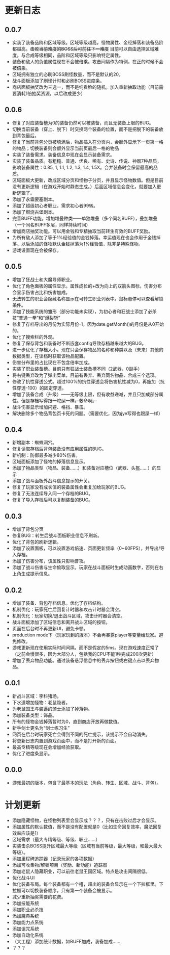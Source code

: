 # 更新日志

## 0.0.7

- 实装了装备品阶和区域等级。区域等级越高，怪物属性、金经掉落和装备品阶都越高。~~击败当前难度的BOSS后可前往下一难度~~ 目前可以自由选择区域难度。与合成等级相同，品阶和区域等级只影响特定属性。
- 装备和敌人的负值属性现在不会被倍乘。攻击间隔作为特例，在正的时候不会被倍乘。
- 区域拥有独立的必刷BOSS刷怪数量，而不是默认的20。
- 战斗面板添加了刷怪计时和必刷BOSS进度条。
- 商店面板抽奖改为三选一，而不是纯看脸的随机。加入重新抽取功能（目前需要消耗1倍抽奖资源，以后改成更少）

## 0.0.6

- 修复了对应装备槽为0的装备仍然可以被装备，而且无装备上限的BUG。
- 切换当前装备（穿上、脱下）时交换两个装备的位置，而不是把脱下的装备放到背包最后。
- 修复了当前背包分页被填满后，物品插入在分页内，会额外显示下一页第一格的物品；切换装备则会额外显示当前页最后一格的物品
- 实装了装备需求。装备信息中现在会显示装备需求。
- 实装了装备品质。有粗糙、普通、优良、稀有、史诗、传说、神器7种品质，影响装备属性：0.85, 1, 1.1, 1.2, 1.3, 1.4, 1.5X。合并装备时会保留最高的品质。
- 区域面板大更新，改成区域分页和怪物子分页，并且显示怪物数值。但是目前没有更新逻辑（在游戏开始时静态生成。）后面区域信息会变化，就要加入更新逻辑了。
- 添加了永霜要塞副本。
- 添加了超级初心者职业，需求初心者99转。
- 添加了燃烧古堡副本。
- 完善BUFF功能。增加堆叠种类——单独堆叠（多个同名BUFF），叠加堆叠（一个同名BUFF多层，同样持续时间）
- 增加商店抽奖功能。可以用金钱和专精抽取当前转生有效的BUFF奖励。
- 为所有敌人添加了等于1%经验值的金钱掉落。幸运值现在也会作用于金钱掉落。以后添加的怪物默认金钱掉落为1%经验值，除非是特殊怪物。
- 游戏设置现在会被保存。

## 0.0.5

- 增加了狂战士和大魔导师职业。
- 优化了角色面板的属性显示。属性成长的+改为向上的双箭头图标，伤害分布会显示伤害占比和伤害加成。
- 无法转生的职业会隐藏名称显示在可转生职业列表中。鼠标悬停可以查看解锁条件。
- 添加了技能系统的雏形（部分功能未实现），为初心者和狂战士添加了必杀技“普通一拳”和“爆裂斩”
- 修复了存档导出的月份为实际月份-1，因为date.getMonth()的月份是从0开始的。
- 优化了搜索栏的外观。
- 修复了保存背包和装备时不断嵌套config导致存档越来越大的BUG。
- 进一步优化了存档大小。现在只会保存物品的名称和种类以及（未来）其他的数据类型，在读档时获取该物品配置。
- 伤害分布里的占比现在不包含倍率加成。
- 实装了职业装备槽。目前只有狂战士装备槽不同（2武器，0副手）
- 将右键丢弃改为了弹出菜单，目前有丢弃、丢弃同名物品、合成三个选项。
- 修改了抗性穿透公式。超过100%的抗性穿透会将伤害抗性减为0，再施加（抗性穿透-100）的固定穿透。
- 增加了装备合成（升级）——无等级上限，但有收益递减，并且只加成部分属性。~~但是存档写得跟一坨屎一样。救命啊。~~
- 战斗伤害显示增加闪避、格挡、暴击。
- 解决删除多个物品背包页卡死的问题。（需要优化，因为jye写得也跟屎一样）

## 0.0.4

- 新增副本：蜘蛛洞穴。
- 修复读取存档后背包装备没有应用属性的BUG。
- 新机制：防御最多减少80%伤害。
- 区域面板添加了怪物的掉落信息显示。
- 添加了物品类型（物品、装备……）和装备对应槽位（武器、头盔……）的显示
- 添加了战斗面板外战斗信息提示的开关。
- 修复了玩家没有成长值的装备属性会重复加给玩家的BUG。
- 修复了无法连续导入同一个存档的BUG。
- 修复了导入存档后可以复制装备的BUG。

## 0.0.3

- 增加了背包分页
- 修复BUG：转生后战斗面板职业信息不刷新。
- 优化了背包的刷新逻辑。
- 添加了设置面板，可以设置游戏倍速、页面更新频率（0~60FPS），并导出/导入存档。
- 添加了伤害分布，该属性只影响普攻。
- 添加了战斗伤害与生命偷取显示。玩家在战斗面板时生成动画数字，否则在右上角生成提示信息。

## 0.0.2

- 增加了装备、背包存档信息。优化了存档结构。
- 机制优化：玩家死亡后回复计时器和攻击计时器会清空。
- 机制优化：玩家切换/退出战斗区域，攻击计时器会清空。
- 战斗面板添加了区域信息和离开战斗区域的按钮。
- 页面在后台时不再更新UI，避免卡顿。
- production mode下（玩家玩到的版本）不会再暴露player等变量给玩家。避免修改。
- 游戏更新现在使用实际时间间隔，而不是假定的5ms。现在游戏速度正常了（之前会慢很多，因为大部分人，包括我的CPU不能1秒完成200次更新）
- 增加了丢弃物品功能。通过装备悬浮信息中的丢弃按钮或右键点击以丢弃物品。

## 0.0.1

- 新战斗区域：李科猪场。
- 下水道增加怪物：老鼠隐者。
- 为老鼠国王与装逼的骑士添加了掉落物。
- 添加装备类型：饰品。
- 所有的怪物金钱掉落暂时为0，直到商店开放再做数值。
- 新手剑士更名为“剑士练习生”
- 网页在后台时玩家死亡会得到不同的死亡提示，该提示不会自动消失。
- 将更新日志内置到游戏页面中，而不是打开新的页面。
- 最高专精等级现在会增加经验获取。
- 优化了进度条显示。

## 0.0.0

- 游戏最初的版本，包含了最基本的玩法（角色、转生、区域、战斗、背包）。

# 计划更新

- 添加隐藏怪物，在怪物列表里会显示成？？？，只有在击败过后才会显示。
- 添加属性的默认数值，而不是没有配置就是0（比如生命回复效率，魔法回复效率应该是1）
- 区域需求（最大专精等级、等级、职业……）
- 实装击杀BOSS提升区域最大等级（区域有当前等级，最大等级，和最大最大等级）。
- 添加里程碑追踪器（记录玩家的各项数据）
- 添加可收集物/解锁项目（奖励、新功能）追踪器
- 添加老鼠人隐藏职业，可以前往老鼠王国区域。特点是攻击间隔很低。
- 优化战斗UI
- 优化装备布局。每个装备都有一个槽，超出的装备会显示在一个下拉框里。下拉框可以切换装备顺序，只有第一个装备会被显示。
- 减少重新抽奖需要的花费。
- 添加技能系统
- 添加职业必杀技
- 添加魔典系统
- 添加能力点系统
- 添加诅咒系统
- 添加自动化系统
- （大工程）添加统计数据，如BUFF加成，装备加成……
- ？？？